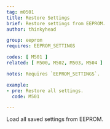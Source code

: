 ```yaml
---
tag: m0501
title: Restore Settings
brief: Restore settings from EEPROM.
author: thinkyhead

group: eeprom
requires: EEPROM_SETTINGS

codes: [ M501 ]
related: [ M500, M502, M503, M504 ]

notes: Requires `EEPROM_SETTINGS`.

example:
- pre: Restore all settings.
  code: M501

---
```


Load all saved settings from EEPROM.
